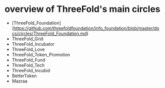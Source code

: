 # overview of ThreeFold's main circles

  - [ThreeFold_Foundation] (https://github.com/threefoldfoundation/info_foundation/blob/master/docs/circles/ThreeFold_Foundation.md)
  - ThreeFold_Grid
  - ThreeFold_Incubator
  - ThreeFold_Love
  - ThreeFold_Token_Promotion
  - ThreeFold_Fund
  - ThreeFold_Tech
  - ThreeFold_Incubid
  - BetterToken
  - Mazraa
